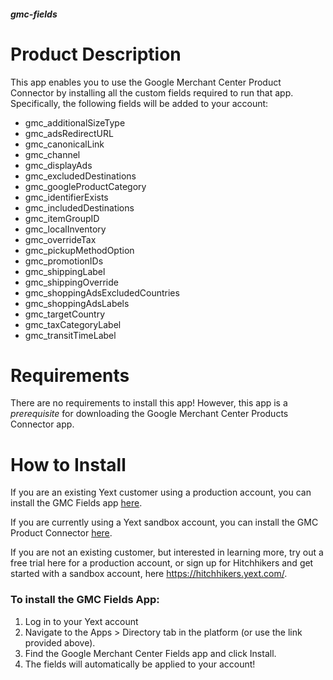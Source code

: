##### gmc-fields

# Product Description

This app enables you to use the Google Merchant Center Product Connector by installing all the custom fields required to run that app. Specifically, the following fields will be added to your account:

- gmc\_additionalSizeType
- gmc\_adsRedirectURL
- gmc\_canonicalLink
- gmc\_channel
- gmc\_displayAds
- gmc\_excludedDestinations
- gmc\_googleProductCategory
- gmc\_identifierExists
- gmc\_includedDestinations
- gmc\_itemGroupID
- gmc\_localInventory
- gmc\_overrideTax
- gmc\_pickupMethodOption
- gmc\_promotionIDs
- gmc\_shippingLabel
- gmc\_shippingOverride
- gmc\_shoppingAdsExcludedCountries
- gmc\_shoppingAdsLabels
- gmc\_targetCountry
- gmc\_taxCategoryLabel
- gmc\_transitTimeLabel


# Requirements

There are no requirements to install this app! However, this app is a *prerequisite* for downloading the Google Merchant Center Products Connector app.

# How to Install

If you are an existing Yext customer using a production account, you can install the GMC Fields app [here](https://www.yext.com/s/me/apps/66448).

If you are currently using a Yext sandbox account, you can install the GMC Product Connector [here](https://sandbox.yext.com/s/me/apps/134751).

If you are not an existing customer, but interested in learning more, try out a free trial here for a production account, or sign up for Hitchhikers and get started with a sandbox account, here <https://hitchhikers.yext.com/>. 

### To install the GMC Fields App:

1. Log in to your Yext account
2. Navigate to the Apps > Directory tab in the platform (or use the link provided above).
3. Find the Google Merchant Center Fields app and click Install.
4. The fields will automatically be applied to your account!




